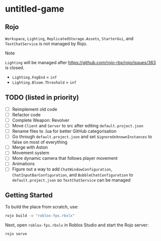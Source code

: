 # untitled-game

## Rojo
`Workspace`, `Lighting`, `ReplicatedStorage.Assets`, `StarterGui`, and `TextChatService` is not managed by Rojo.

> [!NOTE]
> `Lighting` will be managed after https://github.com/rojo-rbx/rojo/issues/363 is closed.
> - `Lighting.FogEnd` = `inf`
> - `Lighting.Bloom.Threshold` = `inf`

## TODO (listed in priority)
- [ ] Reimplement old code
- [ ] Refactor code
- [ ] Complete Weapon: Revolver
- [ ] Move `Client` and `Server` to src after editing `default.project.json`
- [ ] Rename files to .lua for better GitHub categorisation
- [ ] Go through `default.project.json` and set `$ignoreUnknownInstances` to false on most of everything
- [ ] Merge with Aston
- [ ] Movement system
- [ ] More dynamic camera that follows player movement
- [ ] Animations
- [ ] Figure out a way to add `ChatWindowConfiguration`, `ChatInputBarConfiguration`, and `BubbleChatConfiguration` to `default.project.json` so `TextChatService` can be managed

## Getting Started
To build the place from scratch, use:

```bash
rojo build -o "roblox-fps.rbxlx"
```

Next, open `roblox-fps.rbxlx` in Roblox Studio and start the Rojo server:

```bash
rojo serve
```
